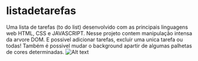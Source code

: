 # listadetarefas
Uma lista de tarefas (to do list) desenvolvido com as principais linguagens web HTML, CSS e JAVASCRIPT. Nesse projeto contem manipulação intensa da arvore DOM. E possivel adicionar tarefas, excluir uma unica tarefa ou todas! Também é possivel mudar o background apartir de algumas palhetas de cores determinadas. 
![Alt text](https://github.com/renanxd25/listadetarefas/blob/main/video.gif?raw=true "Demonstração")
